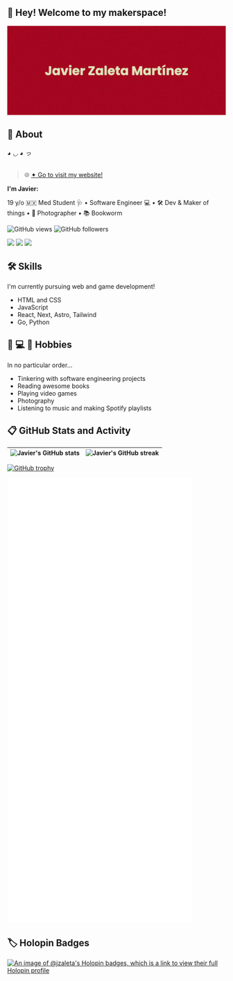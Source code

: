 ## 👋 Hey! Welcome to my makerspace!

![Profile banner](assets/banner.png)

## 📕 About

###### ◕ ◡ ◕ っ

> 🌐 [✦ Go to visit my website!](https://jzaleta.vercel.app/) 

**I'm Javier:**

19 y/o 🇲🇽 Med Student 🩺 • Software Engineer 💻 • 🛠️ Dev & Maker of things • 📸 Photographer • 📚 Bookworm

![GitHub views](https://komarev.com/ghpvc/?username=jzaleta)
![GitHub followers](https://img.shields.io/github/followers/jzaleta?style=social)

<a href="https://github.com/jzaleta"><img src="https://img.shields.io/badge/GitHub-%23181717.svg?&style=for-the-badge&logo=github&logoColor=white"></a>
<a href="https://scrapbook.hackclub.com/jzaleta"><img src="https://img.shields.io/badge/scrapbook-%23EC3750.svg?&style=for-the-badge&logo=hack-club&logoColor=white"></a>
<a href="https://jzaleta.itch.io"><img src="https://img.shields.io/badge/itch.io-%23FA5C5C.svg?&style=for-the-badge&logo=itch.io&logoColor=white"></a>

## 🛠️ Skills
I'm currently pursuing web and game development!

- HTML and CSS
- JavaScript
- React, Next, Astro, Tailwind 
- Go, Python

## 🤖 💻 📸 Hobbies
In no particular order...
- Tinkering with software engineering projects
- Reading awesome books
- Playing video games
- Photography 
- Listening to music and making Spotify playlists 

## 📋 GitHub Stats and Activity

<table>
<thead>
  <tr>
    <th>
       <img src="https://github-readme-stats.vercel.app/api?username=jzaleta&count_private=true&theme=onedark" alt="Javier's GitHub stats">
    </th>
    <th>
       <img src="https://github-readme-streak-stats.herokuapp.com/?user=jzaleta&count_private=true&theme=onedark" alt="Javier's GitHub streak">
    </th>
  </tr>
</thead>
</table>

[![GitHub trophy](https://github-profile-trophy.vercel.app/?username=jzaleta&column=8&theme=gruvbox&no-frame=true&margin-w=10&column=7)](https://github.com/ryo-ma/github-profile-trophy)

![GitHub metrics](https://raw.githubusercontent.com/jzaleta/jzaleta-metrics/main/github-metrics.svg)

## 🏷️ Holopin Badges
[![An image of @jzaleta's Holopin badges, which is a link to view their full Holopin profile](https://holopin.me/j_cordz)](https://holopin.io/@jzaleta)



<!--
**jzaleta/jzaleta** is a ✨ _special_ ✨ repository because its `README.md` (this file) appears on your GitHub profile.
-->
